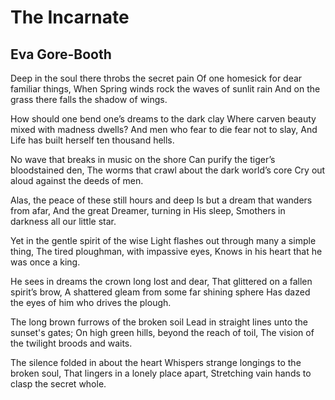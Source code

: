 # The Incarnate
## Eva Gore-Booth
Deep in the soul there throbs the secret pain
Of one homesick for dear familiar things,
When Spring winds rock the waves of sunlit rain
And on the grass there falls the shadow of wings.

How should one bend one’s dreams to the dark clay
Where carven beauty mixed with madness dwells?
And men who fear to die fear not to slay,
And Life has built herself ten thousand hells.

No wave that breaks in music on the shore
Can purify the tiger’s bloodstained den,
The worms that crawl about the dark world’s core
Cry out aloud against the deeds of men.

Alas, the peace of these still hours and deep
Is but a dream that wanders from afar,
And the great Dreamer, turning in His sleep,
Smothers in darkness all our little star.

Yet in the gentle spirit of the wise
Light flashes out through many a simple thing,
The tired ploughman, with impassive eyes,
Knows in his heart that he was once a king.

He sees in dreams the crown long lost and dear,
That glittered on a fallen spirit’s brow,
A shattered gleam from some far shining sphere
Has dazed the eyes of him who drives the plough.

The long brown furrows of the broken soil
Lead in straight lines unto the sunset's gates;
On high green hills, beyond the reach of toil,
The vision of the twilight broods and waits.

The silence folded in about the heart
Whispers strange longings to the broken soul,
That lingers in a lonely place apart,
Stretching vain hands to clasp the secret whole.